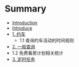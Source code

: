 # Summary

* [Introduction](README.md)
* [Introduce](introduce.md)
* [1. 约车](yue_che.md)
   * 1.1  查询约车活动的时间规则
* [2. 一般查询](yi_ban_cha_xun.md)
* 1.2 免费看房计划相关统计
* [3. 定时任务](ding_shi_ren_wu.md)

